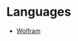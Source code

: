 # Languages

- [Wolfram](https://github.com/WolframResearch/vscode-wolfram/blob/master/syntaxes/wolfram.tmLanguage.json)
